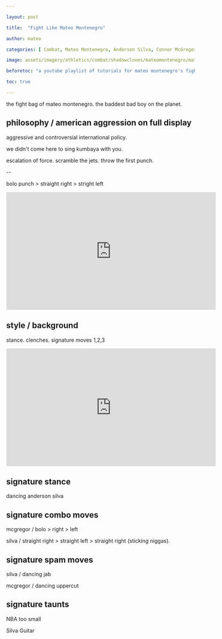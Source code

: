 ```yaml
---

layout: post

title:  "Fight Like Mateo Montenegro"

author: mateo

categories: [ Combat, Mateo Montenegro, Anderson Silva, Connor McGregor ]

image: assets/imagery/athletics/combat/shadowclones/mateomontenegro/mateomontenegro.jpg

beforetoc: "a youtube playlist of tutorials for mateo montenegro's fight style"

toc: true

---
```


the fight bag of mateo montenegro. the baddest bad boy on the planet.

## philosophy / american aggression on full display

aggressive and controversial international policy.

we didn't come here to sing kumbaya with you.

escalation of force. scramble the jets. throw the first punch.

--

bolo punch > straight right > stright left

<iframe width="560" height="315" src="https://www.youtube.com/embed/dX2XVu3Rq10?si=tIdnYvBroSj_d9Cq&amp;start=27" title="YouTube video player" frameborder="0" allow="accelerometer; autoplay; clipboard-write; encrypted-media; gyroscope; picture-in-picture; web-share" referrerpolicy="strict-origin-when-cross-origin" allowfullscreen></iframe>

## style / background 

stance. clenches. signature moves 1,2,3

<iframe width="560" height="315" src="https://www.youtube.com/embed/QwmLtwZQQqc?si=5OPjyBFHKaBx6TZp" title="YouTube video player" frameborder="0" allow="accelerometer; autoplay; clipboard-write; encrypted-media; gyroscope; picture-in-picture; web-share" referrerpolicy="strict-origin-when-cross-origin" allowfullscreen></iframe>

## signature stance

dancing anderson silva

## signature combo moves

mcgregor / bolo > right > left

silva / straight right > straight left > straight right (sticking niggas).

## signature spam moves

silva / dancing jab

mcgregor / dancing uppercut

## signature taunts

NBA too small

Silva Guitar
